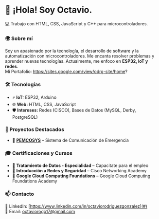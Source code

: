 # 👋 ¡Hola! Soy Octavio.
💻 Trabajo con HTML, CSS, JavaScript y C++ para microcontroladores.  

### 🌍 Sobre mí  
Soy un apasionado por la tecnología, el desarrollo de software y la automatización con microcontroladores. Me encanta resolver problemas y aprender nuevas tecnologías. Actualmente, me enfoco en **ESP32, IoT y redes**.  
Mi Portafolio: https://sites.google.com/view/odrg-site/home?

### 🛠️ Tecnologías  
- ⚡ **IoT:** ESP32, Arduino  
- 🌐 **Web:** HTML, CSS, JavaScript
- 🛡️ **Intereses:** Redes (CISCO), Bases de Datos (MySQL, Derby, PostgreSQL)

### 🚀 Proyectos Destacados  
- 🔹 **[PEMCOSYS](https://github.com/OctavioR17/P-EMCOSYS)** – Sistema de Comunicación de Emergencia

### 🎓 Certificaciones y Cursos  
- 📜 **Tratamiento de Datos - Especialidad** – Capacitate para el empleo  
- 📜 **Introducción a Redes y Seguridad** – Cisco Networking Academy  
- 📜 **Google Cloud Computing Foundations** – Google Cloud Computing Foundations Academy  

### 📫 Contacto  
💼 LinkedIn: [https://www.linkedin.com/in/octaviorodriguezgonzalez](#)  
📧 Email: octaviorogo17@gmail.com
